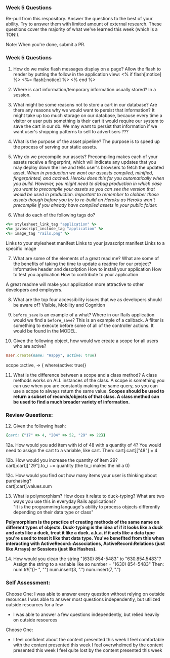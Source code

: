 ### Week 5 Questions

Re-pull from this respository. Answer the questions to the best of your ability. Try to answer them with limited amount of external research. These questions cover the majority of what we've learned this week (which is a TON!).

Note: When you're done, submit a PR.

### Week 5 Questions
1. How do we make flash messages display on a page?
Allow the flash to render by putting the follow in the application view:
<% if flash[:notice] %> <%= flash[:notice] %> <% end %>

2. Where is cart information/temporary information usually stored?
In a session.

3. What might be some reasons not to store a cart in our database? Are there any reasons why we would want to persist that information?
It might take up too much storage on our database, because every time a visitor or user puts something is their cart it would require our system to save the cart in our db. We may want to persist that information if we want user's shopping patterns to sell to advertisers ???

4. What is the purpose of the asset pipeline?
The purpose is to speed up the process of serving our static assets.

5. Why do we precompile our assets?
Precompiling makes each of your assets receive a fingerprint, which will indicate any updates that you may deploy down the line and tells user's browsers to fetch the updated asset.
*When in production we want our assests complied, minified, fingerprinted, and cached. Heroku does this for you automatically when you build. However, you might need to debug production in which case you want to precomplie your assets so you can see the version that would be used in production. Important to remember to clobber those assets though before you try to re-build on Heroku as Heroku won't precompile if you already have compiled assets in your public folder.*

6. What do each of the following tags do?

```ruby
<%= stylesheet_link_tag "application" %>
<%= javascript_include_tag "application" %>
<%= image_tag "rails.png" %>
```

Links to your stylesheet manifest
Links to your javascript manifest
Links to a specific image

7. What are some of the elements of a great read me? What are some of the benefits of taking the time to update a readme for our project?
Informative header and description
How to install your application
How to test you application
How to contribute to your application

A great readme will make your application more attractive to other developers and employers.

8. What are the top four accessibility issues that we as developers should be aware of?
Visible, Mobility and Cognition

9. `before_save` is an example of a what? Where in our Rails application would we find a `before_save`?
This is an example of a callback. A filter is something to execute before some of all of the controller actions. It would be found in the MODEL.

10. Given the following object, how would we create a scope for all users who are active?

```ruby
User.create(name: "Happy", active: true)
```
scope :active, -> { where(active: true)}

11. What is the difference between a scope and a class method?
A class methods works on ALL instances of the class. A scope is something you can use when you are constantly making the same query, so you can use a scope to always return the same value.
**Scopes should be used to return a subset of records/objects of that class. A class method can be used to find a much broader variety of information.**

### Review Questions:  
12. Given the following hash:  

```ruby
{cart: {"17" => 4, "204" => 52, "29" => 22}}
```

  12a. How would you add item with id of 48 with a quantity of 4?
  You would need to assign the cart to a variable, like cart. Then:
  cart[:cart]["48"] = 4

  12b. How would you increase the quantity of item 29?  
  cart[:cart]["29"].to_i += quantity (the to_i makes the nil a 0)

  12c. How would you find out how many items your user is thinking about purchasing?   
  cart[:cart].values.sum

13. What is polymorphism? How does it relate to duck-typing? What are two ways you use this in everyday Rails applications?  
"It is the programming language's ability to process objects differently depending on their data type or class"

**Polymorphism is the practice of creating methods of the same name on different types of objects. Duck-typing is the idea of if it looks like a duck and acts like a duck, treat it like a duck. a.k.a. if it acts like a data type you're used to treat it like that data type. You've benefited from this when interacting with ActiveRecord::Associations, ActiveRecord:Relations (just like Arrays) or Sessions (just like Hashes).**

14. How would you clean the string "(630) 854-5483" to "630.854.5483"?  
Assign the string to a variable like so number = "(630) 854-5483"
Then:
 num.tr!("()\- ", "") num.insert(3, ".") num.insert(7, ".")

### Self Assessment:
Choose One:
I was able to answer every question without relying on outside resources
I was able to answer most questions independently, but utilized outside resources for a few
* I was able to answer a few questions independently, but relied heavily on outside resources

Choose One:
* I feel confident about the content presented this week
I feel comfortable with the content presented this week
I feel overwhelmed by the content presented this week
I feel quite lost by the content presented this week

